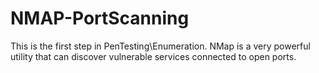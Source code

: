 # NMAP-PortScanning
This is the first step in PenTesting\Enumeration.  NMap is a very powerful utility that can discover vulnerable services connected to open ports.
